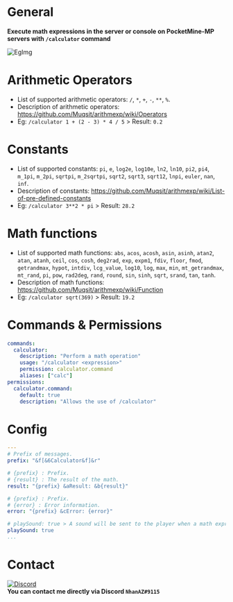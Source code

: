 # General
**Execute math expressions in the server or console on PocketMine-MP servers with `/calculator` command**

![EgImg](https://user-images.githubusercontent.com/60387689/195906906-17494770-75cc-480e-bd68-2a9d98fccda1.png)

# Arithmetic Operators
- List of supported arithmetic operators: `/`, `*`, `+`, `-`, `**`, `%`.  
- Description of arithmetic operators: https://github.com/Muqsit/arithmexp/wiki/Operators
- Eg: `/calculator 1 + (2 - 3) * 4 / 5` > Result: `0.2`

# Constants
- List of supported constants: `pi`, `e`, `log2e`, `log10e`, `ln2`, `ln10`, `pi2`, `pi4`, `m_1pi`, `m_2pi`, `sqrtpi`, `m_2sqrtpi`, `sqrt2`, `sqrt3`, `sqrt12`, `lnpi`, `euler`, `nan`, `inf`.  
- Description of constants: https://github.com/Muqsit/arithmexp/wiki/List-of-pre-defined-constants
- Eg: `/calculator 3**2 * pi` > Result: `28.2`

# Math functions
- List of supported math functions: `abs`, `acos`, `acosh`, `asin`, `asinh`, `atan2`, `atan`, `atanh`, `ceil`, `cos`, `cosh`, `deg2rad`, `exp`, `expm1`, `fdiv`, `floor`, `fmod`, `getrandmax`, `hypot`, `intdiv`, `lcg_value`, `log10`, `log`, `max`, `min`, `mt_getrandmax`, `mt_rand`, `pi`, `pow`, `rad2deg`, `rand`, `round`, `sin`, `sinh`, `sqrt`, `srand`, `tan`, `tanh`.  
- Description of math functions: https://github.com/Muqsit/arithmexp/wiki/Function
- Eg: `/calculator sqrt(369)` > Result: `19.2`

# Commands & Permissions
```yaml
commands:
  calculator:
    description: "Perform a math operation"
    usage: "/calculator <expression>"
    permission: calculator.command
    aliases: ["calc"]
permissions:
  calculator.command:
    default: true
    description: "Allows the use of /calculator"
```

# Config
```yaml
---
# Prefix of messages.
prefix: "&f[&6Calculator&f]&r"

# {prefix} : Prefix.
# {result} : The result of the math.
result: "{prefix} &aResult: &b{result}"

# {prefix} : Prefix.
# {error} : Error information.
error: "{prefix} &cError: {error}"

# playSound: true > A sound will be sent to the player when a math expressions is performed.
playSound: true
...

```

# Contact
[![Discord](https://img.shields.io/discord/986553214889517088?label=discord&color=7289DA&logo=discord)](https://discord.gg/j2X83ujT6c)\
**You can contact me directly via Discord `NhanAZ#9115`**
